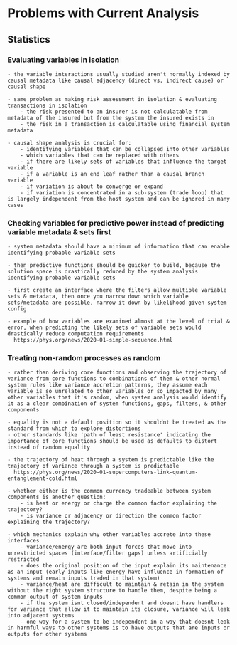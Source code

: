 # Problems with Current Analysis


## Statistics


### Evaluating variables in isolation

	- the variable interactions usually studied aren't normally indexed by causal metadata like causal adjacency (direct vs. indirect cause) or causal shape

	- same problem as making risk assessment in isolation & evaluating transactions in isolation
		- the risk presented to an insurer is not calculatable from metadata of the insured but from the system the insured exists in
		- the risk in a transaction is calculatable using financial system metadata

	- causal shape analysis is crucial for:
		- identifying variables that can be collapsed into other variables
		- which variables that can be replaced with others
		- if there are likely sets of variables that influence the target variable
		- if a variable is an end leaf rather than a causal branch variable
		- if variation is about to converge or expand
		- if variation is concentrated in a sub-system (trade loop) that is largely independent from the host system and can be ignored in many cases


### Checking variables for predictive power instead of predicting variable metadata & sets first

	- system metadata should have a minimum of information that can enable identifying probable variable sets

	- then predictive functions should be quicker to build, because the solution space is drastically reduced by the system analysis identifying probable variable sets

	- first create an interface where the filters allow multiple variable sets & metadata, then once you narrow down which variable sets/metadata are possible, narrow it down by likelihood given system config

	- example of how variables are examined almost at the level of trial & error, when predicting the likely sets of variable sets would drastically reduce computation requirements
	  https://phys.org/news/2020-01-simple-sequence.html
		

### Treating non-random processes as random

	- rather than deriving core functions and observing the trajectory of variance from core functions to combinations of them & other normal system rules like variance accretion patterns, they assume each variable is so unrelated to other variables or so impacted by many other variables that it's random, when system analysis would identify it as a clear combination of system functions, gaps, filters, & other components

	- equality is not a default position so it shouldnt be treated as the standard from which to explore distortions
	- other standards like 'path of least resistance' indicating the importance of core functions should be used as defaults to distort instead of random equality

	- the trajectory of heat through a system is predictable like the trajectory of variance through a system is predictable
	  https://phys.org/news/2020-01-supercomputers-link-quantum-entanglement-cold.html

	- whether either is the common currency tradeable between system components is another question:
		- is heat or energy or charge the common factor explaining the trajectory?
		- is variance or adjacency or direction the common factor explaining the trajectory?

	- which mechanics explain why other variables accrete into these interfaces
		- variance/energy are both input forces that move into unrestricted spaces (interface/filter gaps) unless artificially restricted
		- does the original position of the input explain its maintenance as an input (early inputs like energy have influence in formation of systems and remain inputs traded in that system)
		- variance/heat are difficult to maintain & retain in the system without the right system structure to handle them, despite being a common output of system inputs
		- if the system isnt closed/independent and doesnt have handlers for variance that allow it to maintain its closure, variance will leak into adjacent systems
		- one way for a system to be independent in a way that doesnt leak in harmful ways to other systems is to have outputs that are inputs or outputs for other systems